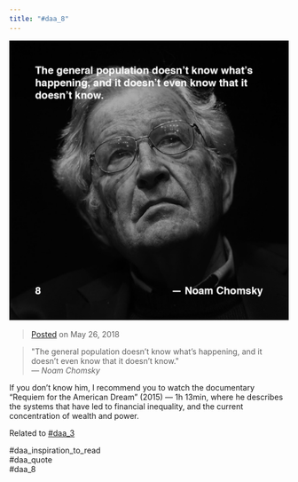 ```yaml
---
title: "#daa_8"
---
```

![](../assets/201805262030.jpg)

>[Posted](202106221357) on May 26, 2018

>"The general population doesn’t know what’s happening, and it doesn’t even know that it doesn’t know."  
>*— Noam Chomsky*

If you don’t know him, I recommend you to watch the documentary “Requiem for the American Dream” (2015) — 1h 13min, where he describes the systems that have led to financial inequality, and the current concentration of wealth and power.

Related to [#daa_3](201805231412)

#daa_inspiration_to_read  
#daa_quote  
#daa_8